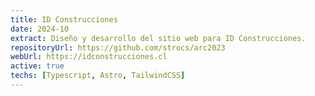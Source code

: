 ```yaml
---
title: ID Construcciones
date: 2024-10
extract: Diseño y desarrollo del sitio web para ID Construcciones.
repositoryUrl: https://github.com/strocs/arc2023
webUrl: https://idconstrucciones.cl
active: true
techs: [Typescript, Astro, TailwindCSS]
---
```

